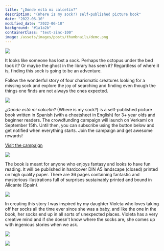 ```yaml
---
title: "¿Dónde está mi calcetín?"
description: "(Where is my sock?) self-published picture book"
date: "2022-06-10"
modified_date: "2022-06-10"
background: "#1a1a2b"
containerClass: "text-zinc-100"
image: /assets/images/posts/thumbnails/demc.png
---
```


![](/assets/images/posts/donde_esta_mi_calcetin/demc001.png)

It looks like someone has lost a sock. Perhaps the octopus under the bed took it? Or maybe the ghost in the library has seen it? Regardless of where it is, finding this sock is going to be an adventure.

Follow the wonderful story of four charismatic creatures looking for a missing sock and explore the joy of searching and finding even though the things one finds are not always the ones expected.

![](/assets/images/posts/donde_esta_mi_calcetin/demc002.png)


*¿Dónde está mi calcetín?* (Where is my sock?) is a self-published picture book written in Spanish (with a cheatsheet in English) for 3+ year olds and beginner readers. The crowdfunding campaign will launch on Verkami on September 15th. Until then, you can subscribe using the button below and get notified when everything starts. Join the campaign and get awesome rewards! <div className="flex justify-center"><a target="_blank" className="text-xl md:text-2xl px-8 py-5 m-8 rounded-md inline-block text-zinc-100 transition ease-in-out hover:scale-110 duration-200 cursor-pointer bg-indigo-800 hover:bg-indigo-500 hover:no-underline no-underline font-normal" href="https://www.verkami.com/projects/33313-donde-esta-mi-calcetin">Visit the campaign</a></div>

![](/assets/images/posts/donde_esta_mi_calcetin/demc003.png)

The book is meant for anyone who enjoys fantasy and looks to have fun reading. It will be published in hardcover DIN A5 landscape (closed) printed on high quality paper. There are 36 pages containing fantastic and mysterious illustrations full of surprises sustainably printed and bound in Alicante (Spain).



![](/assets/images/posts/donde_esta_mi_calcetin/demc004.png)

In creating this story I was inspired by my daughter Violeta who loves taking off her socks all the time ever since she was a baby, and like the one in the book, her socks end up in all sorts of unexpected places. Violeta has a very creative mind and if she doesn't know where the socks are, she comes up with ingenious stories when we ask.

![](/assets/images/posts/donde_esta_mi_calcetin/demc005.png)

![](/assets/images/posts/donde_esta_mi_calcetin/demc006.png)
